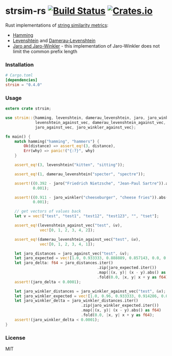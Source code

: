 # strsim-rs [![Build Status](https://travis-ci.org/dguo/strsim-rs.svg?branch=master)](https://travis-ci.org/dguo/strsim-rs) [![Crates.io](https://img.shields.io/crates/v/strsim.svg)](https://crates.io/crates/strsim)

Rust implementations of [string similarity metrics]:
  - [Hamming]
  - [Levenshtein] and [Damerau-Levenshtein]
  - [Jaro and Jaro-Winkler] - this implementation of Jaro-Winkler does not limit the common prefix length

### Installation

```toml
# Cargo.toml
[dependencies]
strsim = "0.4.0"
```

### Usage

```rust
extern crate strsim;

use strsim::{hamming, levenshtein, damerau_levenshtein, jaro, jaro_winkler,
             levenshtein_against_vec, damerau_levenshtein_against_vec,
             jaro_against_vec, jaro_winkler_against_vec};

fn main() {
    match hamming("hamming", "hammers") {
        Ok(distance) => assert_eq!(3, distance),
        Err(why) => panic!("{:?}", why)
    }

    assert_eq!(3, levenshtein("kitten", "sitting"));

    assert_eq!(1, damerau_levenshtein("specter", "spectre"));

    assert!((0.392 - jaro("Friedrich Nietzsche", "Jean-Paul Sartre")).abs() <
            0.001);

    assert!((0.911 - jaro_winkler("cheeseburger", "cheese fries")).abs() <
            0.001);

    // get vectors of values back
    let v = vec!["test", "test1", "test12", "test123", "", "tset"];

    assert_eq!(levenshtein_against_vec("test", &v),
               vec![0, 1, 2, 3, 4, 2]);

    assert_eq!(damerau_levenshtein_against_vec("test", &v),
               vec![0, 1, 2, 3, 4, 1]);

    let jaro_distances = jaro_against_vec("test", &v);
    let jaro_expected = vec![1.0, 0.933333, 0.888889, 0.857143, 0.0, 0.916667];
    let jaro_delta: f64 = jaro_distances.iter()
                                        .zip(jaro_expected.iter())
                                        .map(|(x, y)| (x - y).abs() as f64)
                                        .fold(0.0, |x, y| x + y as f64);
    assert!(jaro_delta < 0.0001);

    let jaro_winkler_distances = jaro_winkler_against_vec("test", &v);
    let jaro_winkler_expected = vec![1.0, 0.96, 0.933333, 0.914286, 0.0, 0.925];
    let jaro_winkler_delta = jaro_winkler_distances.iter()
                                 .zip(jaro_winkler_expected.iter())
                                 .map(|(x, y)| (x - y).abs() as f64)
                                 .fold(0.0, |x, y| x + y as f64);
    assert!(jaro_winkler_delta < 0.0001);
}
```

### License

MIT

[string similarity metrics]:http://en.wikipedia.org/wiki/String_metric
[Damerau-Levenshtein]:http://en.wikipedia.org/wiki/Damerau%E2%80%93Levenshtein_distance
[Jaro and Jaro-Winkler]:http://en.wikipedia.org/wiki/Jaro%E2%80%93Winkler_distance
[Levenshtein]:http://en.wikipedia.org/wiki/Levenshtein_distance
[Hamming]:http://en.wikipedia.org/wiki/Hamming_distance
